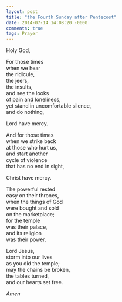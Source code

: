 ```yaml
---
layout: post
title: "the Fourth Sunday after Pentecost"
date: 2014-07-14 14:08:20 -0600
comments: true
tags: Prayer
---
```


Holy God,

For those times  
when we hear  
the ridicule,  
the jeers,  
the insults,  
and see the looks  
of pain and loneliness,  
yet stand in uncomfortable silence,  
and do nothing,

Lord have mercy.

And for those times  
when we strike back    
at those who hurt us,  
and start another  
cycle of violence  
that has no end in sight,

Christ have mercy.

The powerful rested  
easy on their thrones,  
when the things of God  
were bought and sold  
on the marketplace;  
for the temple  
was their palace,  
and its religion  
was their power.

Lord Jesus,  
storm into our lives   
as you did the temple;    
may the chains be broken,  
the tables turned,  
and our hearts set free.

*Amen*
